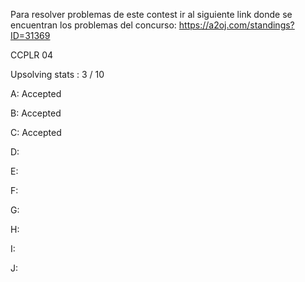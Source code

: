 Para resolver problemas de este contest ir al siguiente link donde se encuentran los problemas del concurso: https://a2oj.com/standings?ID=31369

CCPLR 04

Upsolving stats : 3 / 10

A: Accepted

B: Accepted

C: Accepted

D:

E:

F:

G: 

H:

I:

J: 
